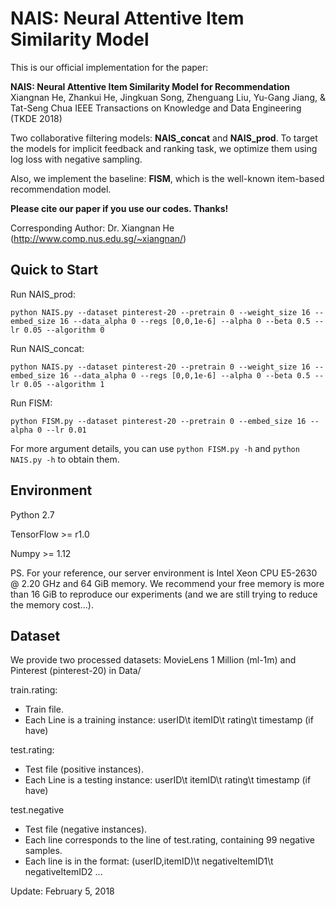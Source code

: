 # NAIS: Neural Attentive Item Similarity Model 

This is our official implementation for the paper:

**NAIS: Neural Attentive Item Similarity Model for Recommendation** 
Xiangnan He, Zhankui He, Jingkuan Song, Zhenguang Liu, Yu-Gang Jiang, & Tat-Seng Chua 
IEEE Transactions on Knowledge and Data Engineering (TKDE 2018)

Two collaborative filtering models: **NAIS_concat** and **NAIS_prod**. To target the models for implicit feedback and ranking task, we optimize them using log loss with negative sampling.

Also, we implement the baseline: **FISM**, which is the well-known item-based recommendation model.

**Please cite our paper if you use our codes. Thanks!**

 Corresponding Author: Dr. Xiangnan He (<http://www.comp.nus.edu.sg/~xiangnan/>)

## Quick to Start

Run NAIS_prod:

```shell
python NAIS.py --dataset pinterest-20 --pretrain 0 --weight_size 16 --embed_size 16 --data_alpha 0 --regs [0,0,1e-6] --alpha 0 --beta 0.5 --lr 0.05 --algorithm 0
```

Run NAIS_concat:

```shell
python NAIS.py --dataset pinterest-20 --pretrain 0 --weight_size 16 --embed_size 16 --data_alpha 0 --regs [0,0,1e-6] --alpha 0 --beta 0.5 --lr 0.05 --algorithm 1
```

Run FISM:

```shell
python FISM.py --dataset pinterest-20 --pretrain 0 --embed_size 16 --alpha 0 --lr 0.01
```

For more argument details, you can use `python FISM.py -h` and `python NAIS.py -h` to obtain them.

## Environment

Python 2.7

TensorFlow >= r1.0

Numpy >= 1.12

PS. For your reference, our server environment is Intel Xeon CPU E5-2630 @ 2.20 GHz and 64 GiB memory. We recommend your free memory is more than 16 GiB to reproduce our experiments (and we are still trying to reduce the memory cost...).

## Dataset

We provide two processed datasets: MovieLens 1 Million (ml-1m) and Pinterest (pinterest-20) in Data/

train.rating:

- Train file.
- Each Line is a training instance: userID\t itemID\t rating\t timestamp (if have)

test.rating:

- Test file (positive instances).
- Each Line is a testing instance: userID\t itemID\t rating\t timestamp (if have)

test.negative

- Test file (negative instances).
- Each line corresponds to the line of test.rating, containing 99 negative samples.
- Each line is in the format: (userID,itemID)\t negativeItemID1\t negativeItemID2 ...



Update: February 5, 2018
